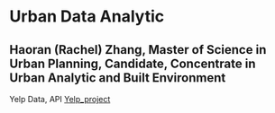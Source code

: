 # Urban Data Analytic
## Haoran (Rachel) Zhang, Master of Science in Urban Planning, Candidate, Concentrate in Urban Analytic and Built Environment

Yelp Data, API
[Yelp_project](https://rachelzhang07.github.io/yelp_api_clean-eating/)



